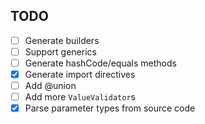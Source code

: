 ## TODO

- [ ] Generate builders
- [ ] Support generics
- [ ] Generate hashCode/equals methods
- [x] Generate import directives
- [ ] Add @union
- [ ] Add more `ValueValidator`s
- [x] Parse parameter types from source code
